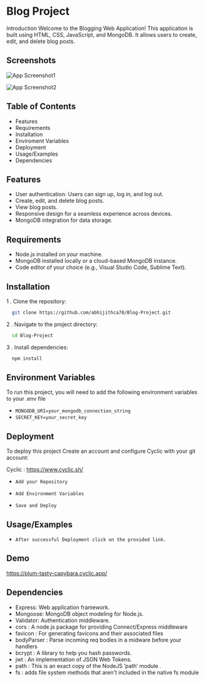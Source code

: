 
# Blog Project

Introduction Welcome to the Blogging Web Application! This application is built using HTML, CSS, JavaScript, and MongoDB. It allows users to create, edit, and delete blog posts.


## Screenshots


![App Screenshot1](https://github.com/abhijithca78/Blog-Project/assets/83497961/c803ed6e-c07f-4222-91f8-e4e293ca0a08)


![App Screenshot2](https://github.com/abhijithca78/Blog-Project/assets/83497961/56eb0d0e-f6d0-4523-9d61-215af4b9bb52)


## Table of Contents

- Features 
- Requirements
- Installation 
- Enviroment Variables
- Deployment
- Usage/Examples
- Dependencies


## Features

- User authentication: Users can sign up, log in, and log out.
- Create, edit, and delete blog posts.
- View blog posts.
- Responsive design for a seamless experience across devices.
- MongoDB integration for data storage.
## Requirements

- Node.js installed on your machine.
- MongoDB installed locally or a cloud-based MongoDB instance.
- Code editor of your choice (e.g., Visual Studio Code, Sublime Text).
## Installation

1 . Clone the repository:

```bash
  git clone https://github.com/abhijithca78/Blog-Project.git
```
2 . Navigate to the project directory:

```bash
  cd Blog-Project
```
3 . Install dependencies:

```bash
  npm install
```
    
## Environment Variables

To run this project, you will need to add the following environment variables to your .env file

 - `MONGODB_URI=your_mongodb_connection_string`
 - `SECRET_KEY=your_secret_key`


## Deployment

To deploy this project
Create an account and configure Cyclic with your git account:

  Cyclic : <a href="https://www.cyclic.sh/">https://www.cyclic.sh/</a>
  
  - `Add your Repository` 
  
  - `Add Environment Variables`
  
  - `Save and Deploy`



## Usage/Examples

- `After successful Deployment click on the provided link.`
  
## Demo 
<a href ="https://plum-tasty-capybara.cyclic.app/">https://plum-tasty-capybara.cyclic.app/</a>


## Dependencies

- Express: Web application framework. 
- Mongoose: MongoDB object modeling for Node.js. 
- Validator: Authentication middleware. 
- cors : A node.js package for providing Connect/Express middleware
- favicon : For generating favicons and their associated files
- bodyParser : Parse incoming req bodies in a midware before your handlers
- bcrypt : A library to help you hash passwords.
- jwt : An implementation of JSON Web Tokens.
- path : This is an exact copy of the NodeJS ’path’ module .
- fs : adds file system methods that aren't included in the native fs module
